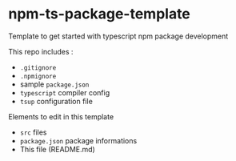 # npm-ts-package-template

Template to get started with typescript npm package development

This repo includes :
- `.gitignore`
- `.npmignore`
- sample `package.json`
- `typescript` compiler config
- `tsup` configuration file

Elements to edit in this template
- `src` files
- `package.json` package informations
- This file (README.md)